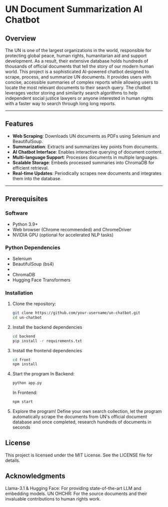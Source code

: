 # UN Document Summarization AI Chatbot

## Overview

The UN is one of the largest organizations in the world, responsible for protecting global peace, human rights, humanitarian aid and support development. 
As a result, their extensive database holds hundreds of thousands of official documents that tell the story of our modern human world.
This project is a sophisticated AI-powered chatbot designed to scrape, process, and summarize UN documents. It provides users with concise, accessible summaries of complex reports while allowing users to locate the most relevant documents to their search query. 
The chatbot leverages vector storing and similarity search algorithms to help independent social justice lawyers or anyone interested in human rights with a faster way to search through long long reports.

---

## Features

- **Web Scraping**: Downloads UN documents as PDFs using Selenium and BeautifulSoup.
- **Summarization**: Extracts and summarizes key points from documents.
- **AI Chatbot Interface**: Enables interactive querying of document content.
- **Multi-language Support**: Processes documents in multiple languages.
- **Scalable Storage**: Embeds processed summaries into ChromaDB for efficient retrieval.
- **Real-time Updates**: Periodically scrapes new documents and integrates them into the database.

---

## Prerequisites

### Software
- Python 3.9+
- Web browser (Chrome recommended) and ChromeDriver
- NVIDIA GPU (optional for accelerated NLP tasks)

### Python Dependencies
- Selenium
- BeautifulSoup (bs4)
- 
- ChromaDB
- Hugging Face Transformers

### Installation
1. Clone the repository:
   ```bash
   git clone https://github.com/your-username/un-chatbot.git
   cd un-chatbot
   ```
2. Install the backend dependencies
   ```bash
   cd backend
   pip install -r requirements.txt
   ```
3. Install the frontend dependencies
   ```bash
   cd front
   npm install
   ```
4. Start the program
   In Backend:
   ```bash
   python app.py
   ```
   In Frontend:
   ```bash
   npm start
   ```
5. Explore the program! Define your own search collection, let the program automatically scrape the documents from UN's official document database and once completed, research hundreds of documents in seconds

## License
This project is licensed under the MIT License. See the LICENSE file for details.

## Acknowledgments
Llama-3.1 & Hugging Face: For providing state-of-the-art LLM and embedding models.
UN OHCHR: For the source documents and their invaluable contributions to human rights work.
